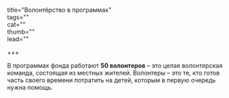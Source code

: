 title="Волонтёрство в программах"   
tags=""   
cat=""   
thumb=""   
lead=""  

+++

В программах фонда работают **50 волонтеров** – это целая волонтерская команда, состоящая из местных жителей. Волонтеры – это те, кто готов часть своего времени потратить на детей, которым в первую очередь нужна помощь.